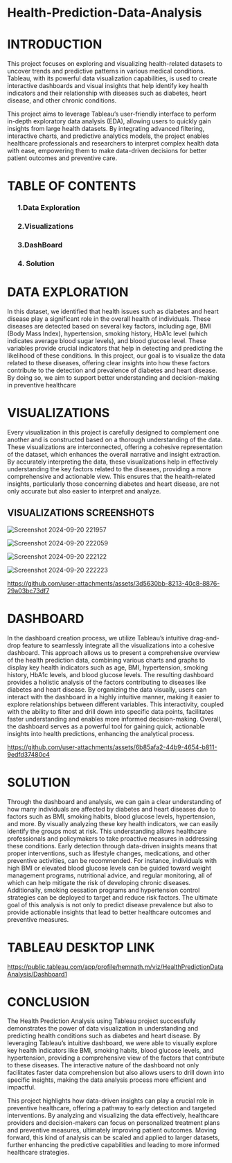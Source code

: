 # Health-Prediction-Data-Analysis

# INTRODUCTION

<P> This project focuses on exploring and visualizing health-related datasets to uncover trends and predictive patterns in various medical conditions. Tableau, with its powerful data visualization capabilities, is used to create interactive dashboards and visual insights that help identify key health indicators and their relationship with diseases such as diabetes, heart disease, and other chronic conditions.

This project aims to leverage Tableau’s user-friendly interface to perform in-depth exploratory data analysis (EDA), allowing users to quickly gain insights from large health datasets. By integrating advanced filtering, interactive charts, and predictive analytics models, the project enables healthcare professionals and researchers to interpret complex health data with ease, empowering them to make data-driven decisions for better patient outcomes and preventive care.</P>

# TABLE OF CONTENTS
<ol> <H3>1.Data Exploration</H3>
     <H3> 2.Visualizations</H3>
     <H3> 3.DashBoard </H3>
     <h3>4. Solution </h3>
</ol>

# DATA EXPLORATION
<p>In this dataset, we identified that health issues such as diabetes and heart disease play a significant role in the overall health of individuals. These diseases are detected based on several key factors, including age, BMI (Body Mass Index), hypertension, smoking history, HbA1c level (which indicates average blood sugar levels), and blood glucose level. These variables provide crucial indicators that help in detecting and predicting the likelihood of these conditions. In this project, our goal is to visualize the data related to these diseases, offering clear insights into how these factors contribute to the detection and prevalence of diabetes and heart disease. By doing so, we aim to support better understanding and decision-making in preventive healthcare</p>

# VISUALIZATIONS
<p>Every visualization in this project is carefully designed to complement one another and is constructed based on a thorough understanding of the data. These visualizations are interconnected, offering a cohesive representation of the dataset, which enhances the overall narrative and insight extraction. By accurately interpreting the data, these visualizations help in effectively understanding the key factors related to the diseases, providing a more comprehensive and actionable view. This ensures that the health-related insights, particularly those concerning diabetes and heart disease, are not only accurate but also easier to interpret and analyze.</p>
 <h2>VISUALIZATIONS SCREENSHOTS</h2>
 
 ![Screenshot 2024-09-20 221957](https://github.com/user-attachments/assets/19135dbf-bc86-4bf7-b251-dbcbe83b5c2a)

![Screenshot 2024-09-20 222059](https://github.com/user-attachments/assets/f242be5a-e2b8-4e2f-b39b-b6e2336d9bdd)

![Screenshot 2024-09-20 222122](https://github.com/user-attachments/assets/66f8e8ec-936d-456a-bffa-f295db9a3869)

![Screenshot 2024-09-20 222223](https://github.com/user-attachments/assets/76d416b0-74bc-44ae-89a5-98b6e0a0a4bd)



https://github.com/user-attachments/assets/3d5630bb-8213-40c8-8876-29a03bc73df7


# DASHBOARD
<P>
In the dashboard creation process, we utilize Tableau’s intuitive drag-and-drop feature to seamlessly integrate all the visualizations into a cohesive dashboard. This approach allows us to present a comprehensive overview of the health prediction data, combining various charts and graphs to display key health indicators such as age, BMI, hypertension, smoking history, HbA1c levels, and blood glucose levels. The resulting dashboard provides a holistic analysis of the factors contributing to diseases like diabetes and heart disease. By organizing the data visually, users can interact with the dashboard in a highly intuitive manner, making it easier to explore relationships between different variables. This interactivity, coupled with the ability to filter and drill down into specific data points, facilitates faster understanding and enables more informed decision-making. Overall, the dashboard serves as a powerful tool for gaining quick, actionable insights into health predictions, enhancing the analytical process.</P>



https://github.com/user-attachments/assets/6b85afa2-44b9-4654-b811-9edfd37480c4

# SOLUTION
<P>Through the dashboard and analysis, we can gain a clear understanding of how many individuals are affected by diabetes and heart diseases due to factors such as BMI, smoking habits, blood glucose levels, hypertension, and more. By visually analyzing these key health indicators, we can easily identify the groups most at risk. This understanding allows healthcare professionals and policymakers to take proactive measures in addressing these conditions. Early detection through data-driven insights means that proper interventions, such as lifestyle changes, medications, and other preventive activities, can be recommended. For instance, individuals with high BMI or elevated blood glucose levels can be guided toward weight management programs, nutritional advice, and regular monitoring, all of which can help mitigate the risk of developing chronic diseases. Additionally, smoking cessation programs and hypertension control strategies can be deployed to target and reduce risk factors. The ultimate goal of this analysis is not only to predict disease prevalence but also to provide actionable insights that lead to better healthcare outcomes and preventive measures.</P>



# TABLEAU DESKTOP LINK

https://public.tableau.com/app/profile/hemnath.m/viz/HealthPredictionDataAnalysis/Dashboard1





# CONCLUSION
<P>The Health Prediction Analysis using Tableau project successfully demonstrates the power of data visualization in understanding and predicting health conditions such as diabetes and heart disease. By leveraging Tableau’s intuitive dashboard, we were able to visually explore key health indicators like BMI, smoking habits, blood glucose levels, and hypertension, providing a comprehensive view of the factors that contribute to these diseases. The interactive nature of the dashboard not only facilitates faster data comprehension but also allows users to drill down into specific insights, making the data analysis process more efficient and impactful.

This project highlights how data-driven insights can play a crucial role in preventive healthcare, offering a pathway to early detection and targeted interventions. By analyzing and visualizing the data effectively, healthcare providers and decision-makers can focus on personalized treatment plans and preventive measures, ultimately improving patient outcomes. Moving forward, this kind of analysis can be scaled and applied to larger datasets, further enhancing the predictive capabilities and leading to more informed healthcare strategies.</P>









